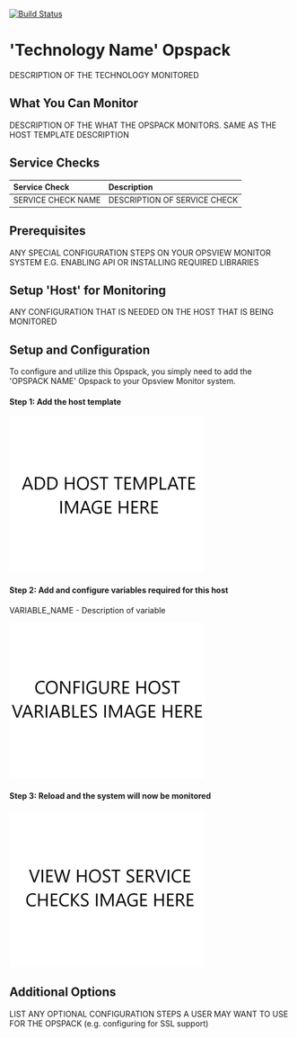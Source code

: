 [![Build Status](https://travis-ci.org/opsview/Opspack-Template.svg?branch=master)](https://travis-ci.org/opsview/Opspack-Template)

# 'Technology Name' Opspack

DESCRIPTION OF THE TECHNOLOGY MONITORED

## What You Can Monitor

DESCRIPTION OF THE WHAT THE OPSPACK MONITORS. SAME AS THE HOST TEMPLATE DESCRIPTION

## Service Checks

| Service Check | Description |
|:------------- |:----------- |
| SERVICE CHECK NAME | DESCRIPTION OF SERVICE CHECK |

## Prerequisites

ANY SPECIAL CONFIGURATION STEPS ON YOUR OPSVIEW MONITOR SYSTEM E.G. ENABLING API OR INSTALLING REQUIRED LIBRARIES

## Setup 'Host' for Monitoring

ANY CONFIGURATION THAT IS NEEDED ON THE HOST THAT IS BEING MONITORED
  
## Setup and Configuration

To configure and utilize this Opspack, you simply need to add the 'OPSPACK NAME' Opspack to your Opsview Monitor system.

#### Step 1: Add the host template

![Add host template](/docs/img/add_opspack_host.png?raw=true)

#### Step 2: Add and configure variables required for this host

VARIABLE_NAME - Description of variable

![Add variables](/docs/img/add_opspack_variables.png?raw=true)

#### Step 3: Reload and the system will now be monitored

![View Service Checks](/docs/img/view_opspack_service_checks.png?raw=true)

## Additional Options

LIST ANY OPTIONAL CONFIGURATION STEPS A USER MAY WANT TO USE FOR THE OPSPACK (e.g. configuring for SSL support)
